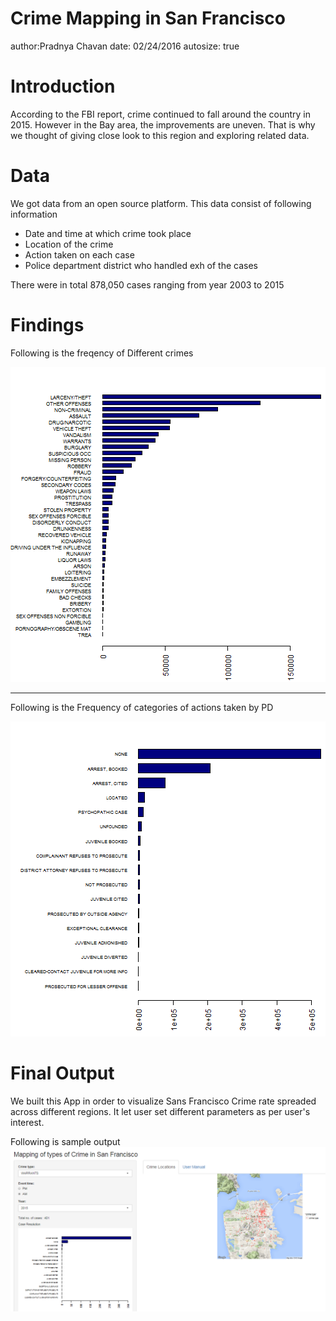 Crime Mapping in San Francisco
========================================================
author:Pradnya Chavan 
date: 02/24/2016
autosize: true

Introduction
========================================================

According to the FBI report, crime continued to fall around the country in 2015. However in the Bay area, the improvements are uneven. That is why we thought of giving close look to this region and exploring related data.


Data
========================================================

We got data from an open source platform. This data consist of following information

- Date and time at which crime took place
- Location of the crime
- Action taken on each case
- Police department district who handled exh of the cases

There were in total 878,050 cases ranging from year 2003 to 2015

Findings
========================================================
Following is the freqency of Different crimes

![plot of chunk unnamed-chunk-1](Pitch_presentation-figure/unnamed-chunk-1-1.png)
***

Following is the Frequency of categories of actions taken by PD

![plot of chunk unnamed-chunk-2](Pitch_presentation-figure/unnamed-chunk-2-1.png)

Final Output
========================================================
We built this App in order to visualize Sans Francisco Crime rate spreaded across different regions. It let user set different parameters as per user's interest.

Following is sample output
![alt text](start.png)

